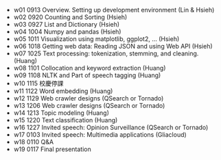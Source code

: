 * w01 0913 Overview. Setting up development environment (Lin & Hsieh)
* w02 0920 Counting and Sorting (Hsieh)
* w03 0927 List and Dictionary (Hsieh)
* w04 1004 Numpy and pandas (Hsieh)
* w05 1011 Visualization using matplotlib, ggplot2, ... (Hsieh)
* w06 1018 Getting web data: Reading JSON and using Web API (Hsieh)
* w07 1025 Text processing: tokenization, stemming, and cleaning. (Huang)
* w08 1101 Collocation and keyword extraction (Huang)
* w09 1108 NLTK and Part of speech tagging (Huang)
* w10 1115 校慶停課 
* w11 1122 Word embedding (Huang)
* w12 1129 Web crawler designs (QSearch or Tornado) 
* w13 1206 Web crawler designs (QSearch or Tornado) 
* w14 1213 Topic modeling (Huang)
* w15 1220 Text classification (Huang)
* w16 1227 Invited speech: Opinion Surveillance (QSearch or Tornado) 
* w17 0103 Invited speech: Multimedia applications (Gliacloud) 
* w18 0110 Q&A  
* w19 0117 Final presentation
